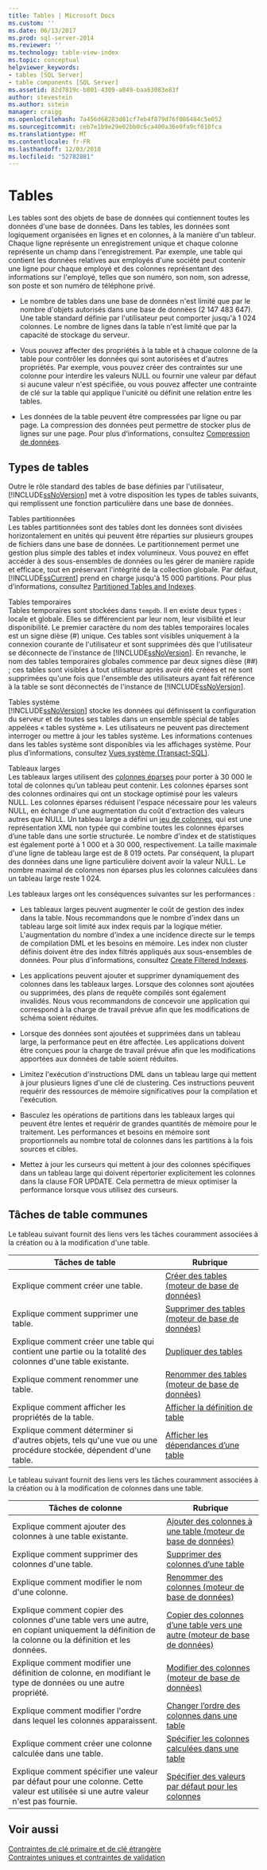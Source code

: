 ```yaml
---
title: Tables | Microsoft Docs
ms.custom: ''
ms.date: 06/13/2017
ms.prod: sql-server-2014
ms.reviewer: ''
ms.technology: table-view-index
ms.topic: conceptual
helpviewer_keywords:
- tables [SQL Server]
- table components [SQL Server]
ms.assetid: 82d7819c-b801-4309-a849-baa63083e83f
author: stevestein
ms.author: sstein
manager: craigg
ms.openlocfilehash: 7a456d68283d81cf7eb4f879d76f086484c5e052
ms.sourcegitcommit: ceb7e1b9e29e02bb0c6ca400a36e0fa9cf010fca
ms.translationtype: MT
ms.contentlocale: fr-FR
ms.lasthandoff: 12/03/2018
ms.locfileid: "52782881"
---
```

# <a name="tables"></a>Tables
  Les tables sont des objets de base de données qui contiennent toutes les données d'une base de données. Dans les tables, les données sont logiquement organisées en lignes et en colonnes, à la manière d'un tableur. Chaque ligne représente un enregistrement unique et chaque colonne représente un champ dans l'enregistrement. Par exemple, une table qui contient les données relatives aux employés d'une société peut contenir une ligne pour chaque employé et des colonnes représentant des informations sur l'employé, telles que son numéro, son nom, son adresse, son poste et son numéro de téléphone privé.  
  
-   Le nombre de tables dans une base de données n'est limité que par le nombre d'objets autorisés dans une base de données (2 147 483 647). Une table standard définie par l'utilisateur peut comporter jusqu'à 1 024 colonnes. Le nombre de lignes dans la table n'est limité que par la capacité de stockage du serveur.  
  
-   Vous pouvez affecter des propriétés à la table et à chaque colonne de la table pour contrôler les données qui sont autorisées et d'autres propriétés. Par exemple, vous pouvez créer des contraintes sur une colonne pour interdire les valeurs NULL ou fournir une valeur par défaut si aucune valeur n'est spécifiée, ou vous pouvez affecter une contrainte de clé sur la table qui applique l'unicité ou définit une relation entre les tables.  
  
-   Les données de la table peuvent être compressées par ligne ou par page. La compression des données peut permettre de stocker plus de lignes sur une page. Pour plus d’informations, consultez [Compression de données](../../relational-databases/data-compression/data-compression.md).  
  
## <a name="types-of-tables"></a>Types de tables  
 Outre le rôle standard des tables de base définies par l'utilisateur, [!INCLUDE[ssNoVersion](../../includes/ssnoversion-md.md)] met à votre disposition les types de tables suivants, qui remplissent une fonction particulière dans une base de données.  
  
 Tables partitionnées  
 Les tables partitionnées sont des tables dont les données sont divisées horizontalement en unités qui peuvent être réparties sur plusieurs groupes de fichiers dans une base de données. Le partitionnement permet une gestion plus simple des tables et index volumineux. Vous pouvez en effet accéder à des sous-ensembles de données ou les gérer de manière rapide et efficace, tout en préservant l'intégrité de la collection globale. Par défaut, [!INCLUDE[ssCurrent](../../includes/sscurrent-md.md)] prend en charge jusqu'à 15 000 partitions. Pour plus d’informations, consultez [Partitioned Tables and Indexes](../../relational-databases/partitions/partitioned-tables-and-indexes.md).  
  
 Tables temporaires  
 Tables temporaires sont stockées dans `tempdb`. Il en existe deux types : locale et globale. Elles se différencient par leur nom, leur visibilité et leur disponibilité. Le premier caractère du nom des tables temporaires locales est un signe dièse (#) unique. Ces tables sont visibles uniquement à la connexion courante de l'utilisateur et sont supprimées dès que l'utilisateur se déconnecte de l'instance de [!INCLUDE[ssNoVersion](../../includes/ssnoversion-md.md)]. En revanche, le nom des tables temporaires globales commence par deux signes dièse (##) ; ces tables sont visibles à tout utilisateur après avoir été créées et ne sont supprimées qu'une fois que l'ensemble des utilisateurs ayant fait référence à la table se sont déconnectés de l'instance de [!INCLUDE[ssNoVersion](../../includes/ssnoversion-md.md)].  
  
 Tables système  
 [!INCLUDE[ssNoVersion](../../includes/ssnoversion-md.md)] stocke les données qui définissent la configuration du serveur et de toutes ses tables dans un ensemble spécial de tables appelées « tables système ». Les utilisateurs ne peuvent pas directement interroger ou mettre à jour les tables système. Les informations contenues dans les tables système sont disponibles via les affichages système. Pour plus d’informations, consultez [Vues système &#40;Transact-SQL&#41;](/sql/t-sql/language-reference).  
  
 Tableaux larges  
 Les tableaux larges utilisent des [colonnes éparses](use-sparse-columns.md) pour porter à 30 000 le total de colonnes qu’un tableau peut contenir. Les colonnes éparses sont des colonnes ordinaires qui ont un stockage optimisé pour les valeurs NULL. Les colonnes éparses réduisent l'espace nécessaire pour les valeurs NULL, en échange d'une augmentation du coût d'extraction des valeurs autres que NULL. Un tableau large a défini un [jeu de colonnes](use-column-sets.md), qui est une représentation XML non typée qui combine toutes les colonnes éparses d’une table dans une sortie structurée. Le nombre d'index et de statistiques est également porté à 1 000 et à 30 000, respectivement. La taille maximale d'une ligne de tableau large est de 8 019 octets. Par conséquent, la plupart des données dans une ligne particulière doivent avoir la valeur NULL. Le nombre maximal de colonnes non éparses plus les colonnes calculées dans un tableau large reste 1 024.  
  
 Les tableaux larges ont les conséquences suivantes sur les performances :  
  
-   Les tableaux larges peuvent augmenter le coût de gestion des index dans la table. Nous recommandons que le nombre d'index dans un tableau large soit limité aux index requis par la logique métier. L'augmentation du nombre d'index a une incidence directe sur le temps de compilation DML et les besoins en mémoire. Les index non cluster définis doivent être des index filtrés appliqués aux sous-ensembles de données. Pour plus d'informations, consultez [Create Filtered Indexes](../../relational-databases/indexes/create-filtered-indexes.md).  
  
-   Les applications peuvent ajouter et supprimer dynamiquement des colonnes dans les tableaux larges. Lorsque des colonnes sont ajoutées ou supprimées, des plans de requête compilés sont également invalidés. Nous vous recommandons de concevoir une application qui correspond à la charge de travail prévue afin que les modifications de schéma soient réduites.  
  
-   Lorsque des données sont ajoutées et supprimées dans un tableau large, la performance peut en être affectée. Les applications doivent être conçues pour la charge de travail prévue afin que les modifications apportées aux données de table soient réduites.  
  
-   Limitez l'exécution d'instructions DML dans un tableau large qui mettent à jour plusieurs lignes d'une clé de clustering. Ces instructions peuvent requérir des ressources de mémoire significatives pour la compilation et l'exécution.  
  
-   Basculez les opérations de partitions dans les tableaux larges qui peuvent être lentes et requérir de grandes quantités de mémoire pour le traitement. Les performances et besoins en mémoire sont proportionnels au nombre total de colonnes dans les partitions à la fois sources et cibles.  
  
-   Mettez à jour les curseurs qui mettent à jour des colonnes spécifiques dans un tableau large qui doivent répertorier explicitement les colonnes dans la clause FOR UPDATE. Cela permettra de mieux optimiser la performance lorsque vous utilisez des curseurs.  
  
## <a name="common-table-tasks"></a>Tâches de table communes  
 Le tableau suivant fournit des liens vers les tâches couramment associées à la création ou à la modification d'une table.  
  
|Tâches de table|Rubrique|  
|-----------------|-----------|  
|Explique comment créer une table.|[Créer des tables &#40;moteur de base de données&#41;](create-tables-database-engine.md)|  
|Explique comment supprimer une table.|[Supprimer des tables &#40;moteur de base de données&#41;](delete-tables-database-engine.md)|  
|Explique comment créer une table qui contient une partie ou la totalité des colonnes d'une table existante.|[Dupliquer des tables](duplicate-tables.md)|  
|Explique comment renommer une table.|[Renommer des tables &#40;moteur de base de données&#41;](rename-tables-database-engine.md)|  
|Explique comment afficher les propriétés de la table.|[Afficher la définition de table](view-the-table-definition.md)|  
|Explique comment déterminer si d'autres objets, tels qu'une vue ou une procédure stockée, dépendent d'une table.|[Afficher les dépendances d’une table](view-the-dependencies-of-a-table.md)|  
  
 Le tableau suivant fournit des liens vers les tâches couramment associées à la création ou à la modification de colonnes dans une table.  
  
|Tâches de colonne|Rubrique|  
|------------------|-----------|  
|Explique comment ajouter des colonnes à une table existante.|[Ajouter des colonnes à une table &#40;moteur de base de données&#41;](add-columns-to-a-table-database-engine.md)|  
|Explique comment supprimer des colonnes d'une table.|[Supprimer des colonnes d’une table](delete-columns-from-a-table.md)|  
|Explique comment modifier le nom d'une colonne.|[Renommer des colonnes &#40;moteur de base de données&#41;](rename-columns-database-engine.md)|  
|Explique comment copier des colonnes d'une table vers une autre, en copiant uniquement la définition de la colonne ou la définition et les données.|[Copier des colonnes d’une table vers une autre &#40;moteur de base de données&#41;](copy-columns-from-one-table-to-another-database-engine.md)|  
|Explique comment modifier une définition de colonne, en modifiant le type de données ou une autre propriété.|[Modifier des colonnes &#40;moteur de base de données&#41;](modify-columns-database-engine.md)|  
|Explique comment modifier l'ordre dans lequel les colonnes apparaissent.|[Changer l’ordre des colonnes dans une table](change-column-order-in-a-table.md)|  
|Explique comment créer une colonne calculée dans une table.|[Spécifier les colonnes calculées dans une table](specify-computed-columns-in-a-table.md)|  
|Explique comment spécifier une valeur par défaut pour une colonne. Cette valeur est utilisée si une autre valeur n'est pas fournie.|[Spécifier des valeurs par défaut pour les colonnes](specify-default-values-for-columns.md)|  
  
## <a name="see-also"></a>Voir aussi  
 [Contraintes de clé primaire et de clé étrangère](primary-and-foreign-key-constraints.md)   
 [Contraintes uniques et contraintes de validation](unique-constraints-and-check-constraints.md)  
  
  
